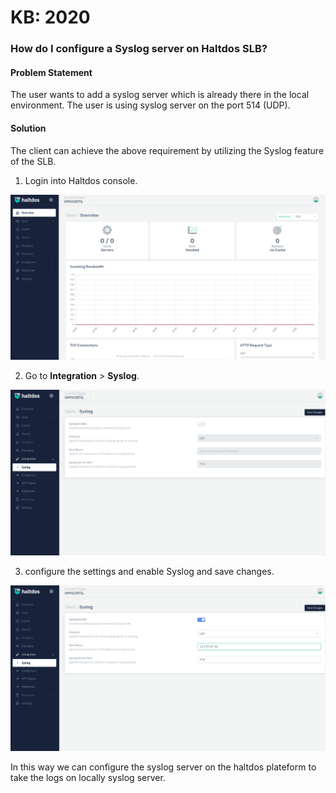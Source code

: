 # KB: 2020

### **How do I configure a Syslog server on Haltdos SLB?**

#### **Problem Statement**

The user wants to add a syslog server which is already there in the local environment. The user is using syslog server on the port 514 (UDP).

#### **Solution**

The client can achieve the above requirement by utilizing the Syslog feature of the SLB.

1. Login into Haltdos console.

![](/img/adc/v7/kb/overview_kb_2020_1.png)

2. Go to **Integration** > **Syslog**.

![](/img/adc/v7/kb/syslog_kb_2020_2.png)

3. configure the settings and enable Syslog and save changes.

![](/img/adc/v7/kb/syslog_kb_2020_3.png)

In this way we can configure the syslog server on the haltdos plateform to take the logs on locally syslog server.
